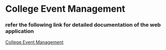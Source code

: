 <h1>College Event Management</h1>
<h3> refer the following link for detailed documentation of the web application</h3>
<a href="https://github.com/vamsi-03/College-Event-Management" >College Event Management</a>
